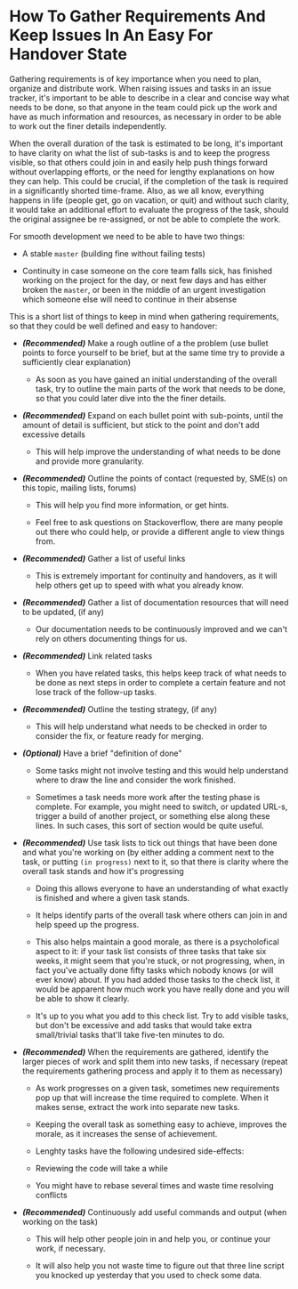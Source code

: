 # How To Gather Requirements And Keep Issues In An Easy For Handover State

Gathering requirements is of key importance when you need to plan, organize and distribute work. When raising issues and tasks in an issue tracker, it's important to be able to describe in a clear and concise way what needs to be done, so that anyone in the team could pick up the work and have as much information and resources, as necessary in order to be able to work out the finer details independently.

When the overall duration of the task is estimated to be long, it's important to have clarity on what the list of sub-tasks is and to keep the progress visible, so that others could join in and easily help push things forward without overlapping efforts, or the need for lengthy explanations on how they can help. This could be crucial, if the completion of the task is required in a significantly shorted time-frame. Also, as we all know, everything happens in life (people get, go on vacation, or quit) and without such clarity, it would take an additional effort to evaluate the progress of the task, should the original assignee be re-assigned, or not be able to complete the work.

For smooth development we need to be able to have two things:

* A stable `master` (building fine without failing tests)

* Continuity in case someone on the core team falls sick, has finished working on the project for the day, or next few days and has either broken the `master`, or been in the middle of an urgent investigation which someone else will need to continue in their absense

This is a short list of things to keep in mind when gathering requirements, so that they could be well defined and easy to handover:

* __*(Recommended)*__ Make a rough outline of a the problem (use bullet points to force yourself to be brief, but at the same time try to provide a sufficiently clear explanation)

    * As soon as you have gained an initial understanding of the overall task, try to outline the main parts of the work that needs to be done, so that you could later dive into the the finer details.

* __*(Recommended)*__ Expand on each bullet point with sub-points, until the amount of detail is sufficient, but stick to the point and don't add excessive details

    * This will help improve the understanding of what needs to be done and provide more granularity.

* __*(Recommended)*__ Outline the points of contact (requested by, SME(s) on this topic, mailing lists, forums)

    * This will help you find more information, or get hints.

    * Feel free to ask questions on Stackoverflow, there are many people out there who could help, or provide a different angle to view things from.

* __*(Recommended)*__ Gather a list of useful links

    * This is extremely important for continuity and handovers, as it will help others get up to speed with what you already know.

* __*(Recommended)*__ Gather a list of documentation resources that will need to be updated, (if any)

    * Our documentation needs to be continuously improved and we can't rely on others documenting things for us.

* __*(Recommended)*__ Link related tasks

    * When you have related tasks, this helps keep track of what needs to be done as next steps in order to complete a certain feature and not lose track of the follow-up tasks.

* __*(Recommended)*__ Outline the testing strategy, (if any)

    * This will help understand what needs to be checked in order to consider the fix, or feature ready for merging.

* __*(Optional)*__ Have a brief "definition of done"

    * Some tasks might not involve testing and this would help understand where to draw the line and consider the work finished.

    * Sometimes a task needs more work after the testing phase is complete. For example, you might need to switch, or updated URL-s, trigger a build of another project, or something else along these lines. In such cases, this sort of section would be quite useful.

* __*(Recommended)*__ Use task lists to tick out things that have been done and what you're working on (by either adding a comment next to the task, or putting `(in progress)` next to it, so that there is clarity where the overall task stands and how it's progressing

    * Doing this allows everyone to have an understanding of what exactly is finished and where a given task stands.

    * It helps identify parts of the overall task where others can join in and help speed up the progress.

    * This also helps maintain a good morale, as there is a psycholofical aspect to it: if your task list consists of three tasks that take six weeks, it might seem that you're stuck, or not progressing, when, in fact you've actually done fifty tasks which nobody knows (or will ever know) about. If you had added those tasks to the check list, it would be apparent how much work you have really done and you will be able to show it clearly.

    * It's up to you what you add to this check list. Try to add visible tasks, but don't be excessive and add tasks that would take extra small/trivial tasks that'll take five-ten minutes to do.

* __*(Recommended)*__ When the requirements are gathered, identify the larger pieces of work and split them into new tasks, if necessary (repeat the requirements gathering process and apply it to them as necessary)

    * As work progresses on a given task, sometimes new requirements pop up that will increase the time required to complete. When it makes sense, extract the work into separate new tasks.

    * Keeping the overall task as something easy to achieve, improves the morale, as it increases the sense of achievement.

    * Lenghty tasks have the following undesired side-effects:

	* Reviewing the code will take a while

	* You might have to rebase several times and waste time resolving conflicts

* __*(Recommended)*__ Continuously add useful commands and output (when working on the task)
  
    * This will help other people join in and help you, or continue your work, if necessary.

    * It will also help you not waste time to figure out that three line script you knocked up yesterday that you used to check some data.



